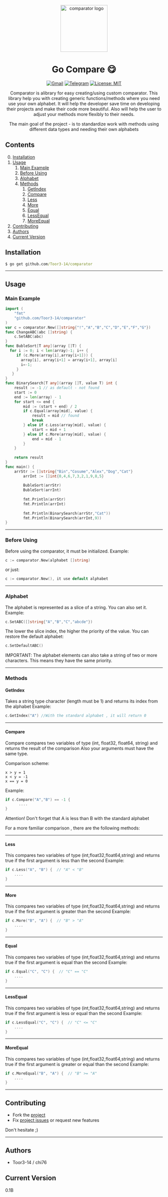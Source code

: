 <p align="center">
  <a href="https://github.com/Toor3-14/comparator" rel="noopener" target="_blank"><img width="150" src="logo.svg" alt="comparator logo"></a>
</p>
<h1 align="center">Go Compare 😋</h1>

<div align="center">
	
[![Gmail](https://img.shields.io/badge/-dmitrykeof@gmail.com-F9DB60?style=flat-square&logo=Yandex&logoColor=FF3333)](mailto:dmitrykeof@gmail.com) 
[![Telegram](https://img.shields.io/badge/Telegram-blue?style=flat-square&logo=Telegram)](https://t.me/redltoor)
[![License: MIT](https://img.shields.io/badge/License-MIT-yellow.svg)](https://opensource.org/licenses/MIT)

<p>Comparator is alibrary for easy creating/using custom comparator.
This library help you with creating generic functions/methods where you need use your own alphabet.
It will help the developer save time on developing their projects and make their code more beautiful.
Also will help the user to adjust your methods more flexibly to their needs.</p>


<p>The main goal of the project - is to standardize work with methods using different data types and needing their own alphabets</p>
	
</div>

## Contents

0. [Installation](#Installation)
1. [Usage](#Usage)
    1. [Main Example](#Main-Example)
    2. [Before Using](#Before-Using)
    3. [Alphabet](#Alphabet)
    4. [Methods](#Methods)
        1. [GetIndex](#GetIndex)
        2. [Compare](#Compare)
        3. [Less](#Less)
        4. [More](#More)
        5. [Equal](#Equal)
        6. [LessEqual](#LessEqual)
        7. [MoreEqual](#MoreEqual)
2. [Contributing](#Contributing)
3. [Authors](#Authors)
4. [Current Version](#Current-Version)

## Installation

```cmd
$ go get github.com/Toor3-14/comparator
```
____
## Usage

### Main Example
```go
import (
	"fmt"
	"github.com/Toor3-14/comparator"
)
var c = comparator.New([]string{"!","A","B","C","D","E","F","G"})
func ChangeABC(abc []string) {
	c.SetABC(abc)
}
func BubleSort[T any](array []T) {
  for i := 0; i < len(array)-1; i++ {
     if (c.More(array[i],array[i+1])) {
       array[i], array[i+1] = array[i+1], array[i]
       i=-1;
     }
   }
}
func BinarySearch[T any](array []T, value T) int {
	result := -1 // as default - not found
	start := 0
	end := len(array) - 1
	for start <= end {
		mid := (start + end) / 2
		if c.Equal(array[mid], value) {
			result = mid // found
			break
		} else if c.Less(array[mid], value) {
			start = mid + 1
		} else if c.More(array[mid], value) {
			end = mid - 1
		}
	}
	
	return result
}
func main() {
	arrStr := []string{"Bin","Cosume","Alex","Dog","Cat"}
        arrInt := []int{0,4,6,7,3,2,1,9,8,5}
	
        BubleSort(arrStr)
        BubleSort(arrInt)
	
        fmt.Println(arrStr)
        fmt.Println(arrInt)
	
        fmt.Println(BinarySearch(arrStr,"Cat"))
        fmt.Println(BinarySearch(arrInt,9))
}
```
____
### Before Using
Before using the comparator, it must be initialized.
Example:
```go
c := comparator.New(alphabet []string)
```
or just:
```go
c := comparator.New(), it use default alphabet
```
____
### Alphabet
The alphabet is represented as a slice of a string. You can also set it.
Example:
```go
c.SetABC([]string{"A","B","C","abcde"})
```
The lower the slice index, the higher the priority of the value.
You can restore the default alphabet:
```go
c.SetDefaultABC()
```
IMPORTANT:
The alphabet elements can also take a string of two or more characters. 
This means they have the same priority.
____
### Methods

#### GetIndex
Takes a string type character (length must be 1) and returns its index from the alphabet
Example:
```go
c.GetIndex("A") //With the standard alphabet , it will return 0
```
____
#### Compare
Compare compares two variables of type (int, float32, float64, string) and returns the result of the comparison
Also your arguments must have the same type.

Comparison scheme:
```
x > y = 1
x < y = -1
x == y = 0
```
Example:
```go
if c.Compare("A","B") == -1 {
      ....
}
```
Attention! Don't forget that A is less than B with the standard alphabet

For a more familiar comparison , there are the following methods:
____
#### Less
This compares two variables of type (int,float32,float64,string) and returns true if the first argument is less than the second
Example:
```go
if c.Less("A", "B") {  // "A" < "B"
    ....
}
```
____
#### More
This compares two variables of type (int,float32,float64,string) and returns true if the first argument is greater than the second
Example:
```go
if c.More("B", "A") {  // "B" > "A"
    ....
}
```
____
#### Equal
This compares two variables of type (int,float32,float64,string) and returns true if the first argument is equal than the second
Example:
```go
if c.Equal("C", "C") {  // "C" == "C"
    ....
}
```
____
#### LessEqual
This compares two variables of type (int,float32,float64,string) and returns true if the first argument is less or equal than the second
Example:
```go
if c.LessEqual("C", "C") {  // "C" <= "C"
    ....
}
```
___
#### MoreEqual 
This compares two variables of type (int,float32,float64,string) and returns true if the first argument is greater or equal than the second
Example:
```go
if c.MoreEqual("B", "A") {  // "B" >= "A"
    ....
}
```
___
## Contributing

* Fork the [project](https://github.com/Toor3-14/comparator)
* Fix [project issues](https://github.com/Toor3-14/comparator/issues) or request new features

Don't hesitate ;)
___

## Authors
 * Toor3-14 / chi76

## Current Version
 0.1B
